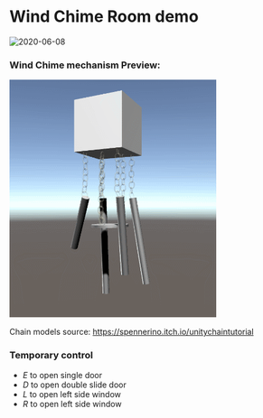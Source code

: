 # Wind Chime Room demo

![2020-06-08](https://raw.githubusercontent.com/wongchunhoi-IOIOCreative/Wind-Chime-Room/master/P8-in-progress-2.png "screenshot")


### Wind Chime mechanism Preview:
![Chimes Preview](chimeDemo.gif)

Chain models source: https://spennerino.itch.io/unitychaintutorial


### Temporary control
- *E* to open single door
- *D* to open double slide door
- *L* to open left side window
- *R* to open left side window